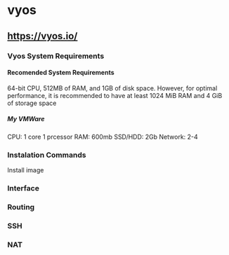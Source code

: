 # vyos
https://vyos.io/
------

### Vyos System Requirements

#### Recomended System Requirements
64-bit CPU, 512MB of RAM, and 1GB of disk space. However, for optimal performance, it is recommended to have at least 1024 MiB RAM and 4 GiB of storage space

##### My VMWare
CPU: 1 core 1 prcessor
RAM: 600mb
SSD/HDD: 2Gb
Network: 2-4


### Instalation Commands

Install image 

### Interface

### Routing

### SSH

### NAT
